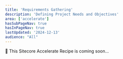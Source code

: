 ```yaml
---
title: 'Requirements Gathering'
description: 'Defining Project Needs and Objectives'
area: ['accelerate']
hasSubPageNav: true
hasInPageNav: true
lastUpdated: '2024-12-13'
audience: "All"
---
```


🚀 This Sitecore Accelerate Recipe is coming soon...